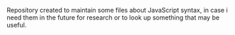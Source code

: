 Repository created to maintain some files about JavaScript syntax, in case i need them in the future for research or to look up something that may be useful.
